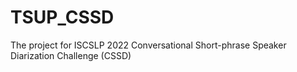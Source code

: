 # TSUP_CSSD
The project for ISCSLP 2022 Conversational Short-phrase Speaker Diarization Challenge (CSSD)
